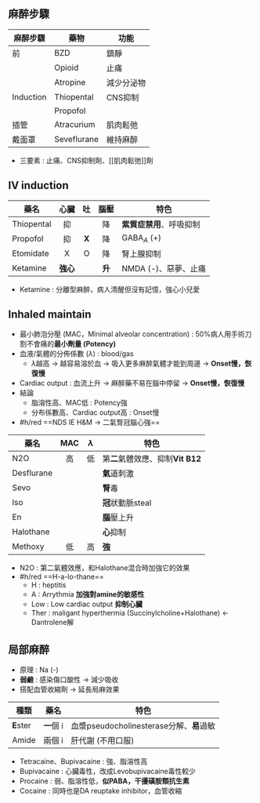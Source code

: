 ## 麻醉步驟
|麻醉步驟|藥物|功能|
|---|---|---|
|前|BZD|鎮靜|
||Opioid|止痛|
||Atropine|減少分泌物|
|Induction|Thiopental|CNS抑制|
||Propofol||
|插管|Atracurium|肌肉鬆弛|
|戴面罩|Seveflurane|維持麻醉|
- 三要素 : 止痛、CNS抑制劑、[[肌肉鬆弛]]劑
## IV induction
| 藥名       | 心臟 | 吐 | 腦壓 | 特色                 |
|------------|:--------:|:--:|:----:|----------------------|
| Thiopental |    抑    |    |  降  | **紫質症禁用**、呼吸抑制           |
| Propofol   |    抑    |  **X** |  降  | GABA$_A$ (+)             |
| Etomidate  |     X    |  O |  降  | 腎上腺抑制           |
| Ketamine   |   **強心**   |    |  **升**  | NMDA (-)、惡夢、止痛 |
- Ketamine : 分離型麻醉，病人清醒但沒有記憶，強心小兒愛
## Inhaled maintain
- 最小肺泡分壓 (MAC，Minimal alveolar concentration) : 50%病人用手術刀割不會痛的**最小劑量 (Potency)**
- 血液/氣體的分佈係數 ($\lambda$) : blood/gas
	- $\lambda$越高 -> 越容易溶於血 -> 吸入更多麻醉氣體才能到周邊 -> **Onset慢，恢復慢**
- Cardiac output : 血流上升 -> 麻醉藥不易在腦中停留 -> **Onset慢，恢復慢**
- 結論
	- 脂溶性高、MAC低 : Potency強
	- 分布係數高、Cardiac output高 : Onset慢
- #h/red ==NDS IE H&M -> 二氣腎冠腦心強==

| 藥名       | MAC | $\lambda$ | 特色         |
|------------|:---:|:-----:|--------------|
| N2O        |  高 |   低  | 第**二**氣體效應、抑制**Vit B12**  |
| Desflurane |     |       | **氣**道刺激     |
| Sevo       |     |       | **腎**毒         |
| Iso        |     |       | **冠**狀動脈steal |
| En         |     |       | **腦**壓上升     |
| Halothane  |     |       | **心**抑制       |
| Methoxy    |  低 |   高  | **強**          |
- N2O : 第二氣體效應，和Halothane混合時加強它的效果
- #h/red ==H-a-lo-thane==
	- H : heptitis
	- A : Arrythmia **加強對amine的敏感性**
	- Low : Low cardiac output **抑制心臟**
	- Ther : maligant hyperthermia (Succinylcholine+Halothane) <- Dantrolene解
## 局部麻醉
- 原理 : Na (-)
- **弱鹼** : 感染傷口酸性 -> 減少吸收
- 搭配血管收縮劑 -> 延長局麻效果

| 種類  | 藥名   | 特色                                 |
|-------|-------|--------------------------------------|
| **E**ster | **一**個 i | 血漿pseudocholinesterase分解、**易**過敏 |
| Amide | 兩個 i | 肝代謝 (不用口服)                     |
- Tetracaine、Bupivacaine : 強、脂溶性高
- Bupivacaine : 心臟毒性，改成Levobupivacaine毒性較少
- Procaine : 弱、脂溶性低，**似PABA，干擾磺胺類抗生素**
- Cocaine : 同時也是DA reuptake inhibitor，血管收縮
